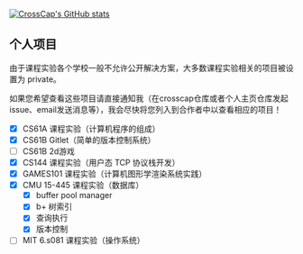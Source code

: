 [![CrossCap's GitHub stats](https://github-readme-stats.vercel.app/api?username=crosscap)](https://github.com/anuraghazra/github-readme-stats)

## 个人项目

由于课程实验各个学校一般不允许公开解决方案，大多数课程实验相关的项目被设置为 private。

如果您希望查看这些项目请直接通知我（在crosscap仓库或者个人主页仓库发起issue、email发送消息等），我会尽快将您列入到合作者中以查看相应的项目！

- [x] CS61A 课程实验（计算机程序的组成）
- [x] CS61B Gitlet（简单的版本控制系统）
- [ ] CS61B 2d游戏
- [x] CS144 课程实验（用户态 TCP 协议栈开发）
- [x] GAMES101 课程实验（计算机图形学渲染系统实践）
- [x] CMU 15-445 课程实验（数据库）
  - [x] buffer pool manager
  - [x] b+ 树索引
  - [x] 查询执行
  - [x] 版本控制
- [ ] MIT 6.s081 课程实验（操作系统）

<!--
**crosscap/crosscap** is a ✨ _special_ ✨ repository because its `README.md` (this file) appears on your GitHub profile.

Here are some ideas to get you started:

- 🔭 I’m currently working on ...
- 🌱 I’m currently learning ...
- 👯 I’m looking to collaborate on ...
- 🤔 I’m looking for help with ...
- 💬 Ask me about ...
- 📫 How to reach me: ...
- 😄 Pronouns: ...
- ⚡ Fun fact: ...
-->
